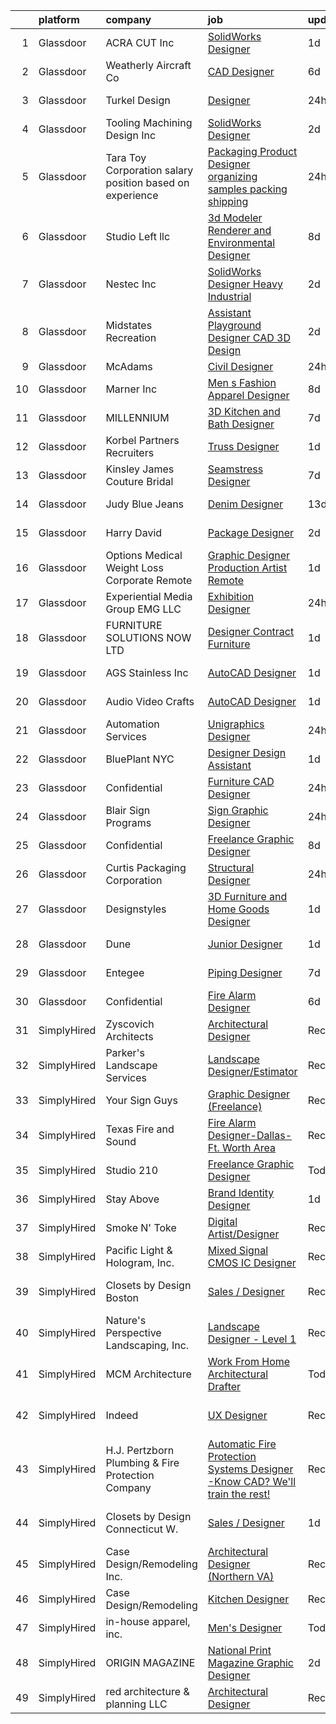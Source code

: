 

|    | platform    | company                                                   | job                                                                                                                                                                                                                                                                                                                                                                                                                                                                                                                                                                                                                                                                                                                                                                                                                                                                                                                                                                                                                           | update_time   | location                   |
|---:|:------------|:----------------------------------------------------------|:------------------------------------------------------------------------------------------------------------------------------------------------------------------------------------------------------------------------------------------------------------------------------------------------------------------------------------------------------------------------------------------------------------------------------------------------------------------------------------------------------------------------------------------------------------------------------------------------------------------------------------------------------------------------------------------------------------------------------------------------------------------------------------------------------------------------------------------------------------------------------------------------------------------------------------------------------------------------------------------------------------------------------|:--------------|:---------------------------|
|  1 | Glassdoor   | ACRA CUT Inc                                              | [SolidWorks Designer](https://www.glassdoor.com/partner/jobListing.htm?pos=117&ao=1110586&s=58&guid=00000181473e43dd834870a3d08717a5&src=GD_JOB_AD&t=SR&vt=w&ea=1&cs=1_4b04e5d7&cb=1654757672364&jobListingId=1007923834577&cpc=23D1D7905F5E0EF7&jrtk=3-0-1g53jsgvur17d801-1g53jsh0bj47k800-4248446a32e09d7c--6NYlbfkN0D_KRozbKJx95I3LRYgbj09bqBDFeyQG4s8tCOB31p2DHO_z6ePNnzreyWJjdNtKd-dXiMlWFKWNzcVhACasOGTI7luViinRQqmDgBMjUw9FJsG3UovF1hCOuDF0guKG0dHkq8WRGtqB4jLVh-QeHSUk2h1Ql_9pQWBEUzAOYN5gpdTOfZH3M6ncFwQyKNyM3KZXr72nNAtywIJIKeYhYpgGCxqxCtYR2uiWhJWFSqx6F2V0lpkbK7K_NRidUb3uwy7kzhmnyVJfEGrA-x7IEWrXviE4XWB6oKxPOo0UpP3aeWptCTD0dAF1ERfXJA1V26rrGVyiZv4P0iIPcbPxclTmXlXStwKRmGWcB9bPq0qJU-bjYhl3BaF-XXpESYMrUn1rxdGDPRc7uwughojTD1PyaUDIC8KAh7dvkbfMEgL62I8_5dUEBvj03bWISjqDwJO7OCI_rqPdCBHLVPer4EcWYOV6DZfpeEB96621eEIOHHB-97VS9nPRaVd1nRacO9Qx674jEE7HQ%3D%3D)                                                                                                                                                    | 1d            | Acton, MA                  |
|  2 | Glassdoor   | Weatherly Aircraft Co                                     | [CAD Designer](https://www.glassdoor.com/partner/jobListing.htm?pos=101&ao=1110586&s=58&guid=00000181473e43dd834870a3d08717a5&src=GD_JOB_AD&t=SR&vt=w&ea=1&cs=1_9acbfcd9&cb=1654757672361&jobListingId=1007913578861&cpc=0A448843CA862AA5&jrtk=3-0-1g53jsgvur17d801-1g53jsh0bj47k800-ff5515bd48ef1d9d--6NYlbfkN0DdNONLqhA8z6QrX6vw37qu8cGScUjPKwqVQr3YAsb4-1kF9zPio8EJf0Wo1LlSMVdz-fw_xqFXJRVFQrr1pznmoXWvFC9OrHnqB7uHIupHLeEwjr56A0QUW_0hNqArxuYCnAVk0qp5SWeqhPGY3GJ9WxyXgNSbNZ3jg-fnh8YXpAZd73y2fVa9SlLhT37twv6yseLkeJODFbKK_D1hl0Fwd9KfFPlOvYcD2oDSNbQIFSgppxDh0X0Aepi3jQSHP4772mumzomHZ6bPGc2Wabw7bYEgRMxYoMh3SW4fu0_dMW1HkA6IJDiUuNiNwSmVBxpkBSVd22sFCBEqtIIK_5XTvM2ZQDNrPM55QoXvDCKSXdGJPV96HQ-MyAVuBZc0uCHj-gFHmgGtOyEGVXJHCc539rdzG50Gfe_9SWlVS7WMMe6Y0tlZBp_gZGpaYUsZoz-UR-WBHeZFoW60NT_2TzhG2fXfflyn93aoiyMDA6CmvV8gBa7o4JfXtm1Cu5Eb6Og%3D)                                                                                                                                                                         | 6d            | Newton, KS                 |
|  3 | Glassdoor   | Turkel Design                                             | [Designer](https://www.glassdoor.com/partner/jobListing.htm?pos=111&ao=1110586&s=58&guid=00000181473e43dd834870a3d08717a5&src=GD_JOB_AD&t=SR&vt=w&ea=1&cs=1_ac6e87aa&cb=1654757672363&jobListingId=1007926341868&cpc=BA005B1D96992017&jrtk=3-0-1g53jsgvur17d801-1g53jsh0bj47k800-68148324f7bdbef3--6NYlbfkN0BBGG9LMNqL16EzDx9S3nKk4b6IwprgSJginr0DZD_oW-LxatidhHjSmVhFJ57BJYX4-IUewISouBAPm89hlvC7ovCARdCHChI6pdgdjptmWrF9m8xqIN1IGktWGMjD8kJh_BKZcxCeoc0ycF-InflZ9DZPO8b_TMQr7qNdqrEQgpxRUrAn-u76ATVf7dMQ-bQL8KaEtnU9gvOBenxMtnzySJzjHacQvh6shYWt9HRm3kmdpfsVRx_tfFAKLwKxN0EFGMRdkmnxsr-i0hzeBAt3GFfoCRU9Z9te9ZwO2zEnQkBDrvTCkgJH-ZQU4R4kC85rlyD7Rx9TlG-Db_wcbaoj5btihNrdoEQacR8Wnw1qi3uGpgerTgLwQeN_6EzcYtwpAyf36ntVulEWafjhyHcO-jyAVrxEwWB13wOJaQtBMaZawXQmN6bmwt2PvqkfXvrUQUxt_Yml_xElTH-ykHl5rDXXAKwG2pK7-13G9BreQPWGQGT5I2co2Gnw_5Ngx805Caa6vlaM3w%3D%3D)                                                                                                                                                               | 24h           | Somerville, MA             |
|  4 | Glassdoor   | Tooling   Machining   Design Inc                          | [SolidWorks Designer](https://www.glassdoor.com/partner/jobListing.htm?pos=102&ao=1110586&s=58&guid=00000181473e43dd834870a3d08717a5&src=GD_JOB_AD&t=SR&vt=w&ea=1&cs=1_b3bfd972&cb=1654757672361&jobListingId=1007921035760&cpc=93F5D9CC571BFE29&jrtk=3-0-1g53jsgvur17d801-1g53jsh0bj47k800-bb36ba86e479562f--6NYlbfkN0CvahHJL5dpwIe5nlYo2UZJB8CTXAEl9vJAxrd3EfdRQS1igj9bvH6yS0Tz4hwNxKdDf1o8W7ckWPfIag9yY3LyZlfZMRNtoXaQV-MYXUzveAyShU1oSPR8W3dkdXJX_ZbdqG-HTTJRlGqp2C_upXVICMaLbqspVK9IV8Yv-JGJwuOP5WmhDNFd4xUIjzY5TkyfIPf6FCxgQdK4285VbE24GZp3ZA9c4MLZ0_tii0P9gbesgORZGu_NB4pYKGe9VfUmMziWq09m0428XdRntOofdLhwvEmBuDTFJzfmNC1KsZGZmwIYBpH_bUtF_n4ha7ltedEx7sfS4UdP98ITN05pVKYzvjks-9QjN3ivsQz_Joq-IMmNHm-5wNHBW1p4kcSOWrjzBfJcVM_2UmHirKB2CmmaRvo7KIw4BXetxXAd10uBgOb0LCYELg7hDhiSuGUXej1EdJIETOxjBBsixc80tejsMtkiutKJSJhA_T5FnIWp5ZzDDEspOhE5SWZweh-l7QsRmX3HXw%3D%3D)                                                                                                                                                    | 2d            | Stockton, MN               |
|  5 | Glassdoor   | Tara Toy Corporation  salary position based on experience | [Packaging Product Designer organizing samples  packing   shipping ](https://www.glassdoor.com/partner/jobListing.htm?pos=123&ao=1110586&s=58&guid=00000181473e43dd834870a3d08717a5&src=GD_JOB_AD&t=SR&vt=w&ea=1&cs=1_7b9fdb09&cb=1654757672365&jobListingId=1007925892293&cpc=BE35796875A68D35&jrtk=3-0-1g53jsgvur17d801-1g53jsh0bj47k800-29007ca3efebbfad--6NYlbfkN0AkIub598ZnF2Da3IhdEz_SQbDzbNeh1yEdABgIrYesRPVRG0yMrEdFr07OuYL6sbEf8mLSN20qaw9TZQqBqgdZFgPbzLXpR-JXziG_-zwBnh6JKnMBgTVCChHSOX1xVV5NQJmSSEDx_7wDC0QlPGVCpccQBJjz91Xrzj-T80XnzHcmUqQx3mr1JjHWFksyG1T-jBbVZYvQof3q-5ScN3hP_GbUlpKqI_a96zSNL6Nj7A2tzK-G43R45ws5t9wog4iXVtEENq4LS-_N_XgyxLXj_rgHikQc5L4sb2YcFEYCWRgXoemWEfLslUZMC7P6ujMNOdzKlZ35HySGm18YxpgMdHHnplnBLM_TtmzMK2K2MCJBKbPvYwJ14MK2UVrqCoXBDNyNQn_AbkvtbIMNEvnls2EX-gerzfXO-gw1mgMygEUUS1bLiGYE7rXImsM-3xIyWXw7oXaB8QNg5hxLvqmpcK6dklWx5tSGmYuMmZrOnHp592gttc_7tQlaFVe8PrktdQvw_F8xVQ%3D%3D)                                                                                                     | 24h           | Hauppauge, NY              |
|  6 | Glassdoor   | Studio Left  llc                                          | [3d Modeler Renderer and Environmental Designer](https://www.glassdoor.com/partner/jobListing.htm?pos=126&ao=1110586&s=58&guid=00000181473e43dd834870a3d08717a5&src=GD_JOB_AD&t=SR&vt=w&ea=1&cs=1_4863bd16&cb=1654757672366&jobListingId=1007905213516&cpc=0A88B0016E52E137&jrtk=3-0-1g53jsgvur17d801-1g53jsh0bj47k800-607ca0c9906d0e75--6NYlbfkN0B6UOaXkXiN36vFtyTMKOaXx3-lYBCCsVbrqi8d8A3q21I01SzlP48AcJXlBvTD9ZHhFe-_kiC4hp19TdDJw0SNYYtmzKLQf1-mI_dIAFwL5Xk8ltTLuExRPC8wx9bGYDaaX0KMq2zN5vo7lSdZPxg9fnWOUHaDxPkUaJFNVLw6IuZM_hiVPdUlJxRV9NA8KMKIazWWgp-zh1KGkeThINJXlsP-E15YBf5hnrOFTzu2yuX64zD60lM-i6x1GG-vupAvFUyoP06MpPc3Kz0LavwCPoxciD-018QEUq7p6EMopmI1e-NlnMMZreNZqUpNV3dz49AGcYaoIefg6AlFXFGzP_-nQNsx8XtldfCY-ojOxbhd0G8pUC889u9T7k0q5gGv_rqCiFDtsNQmc_ElPbGRiIW1Xtyx3ovsrfdOJ8XPqW6-pE3y9K38YA-59e2fgKI5vleJp_Tg8rUd-g93jikNexhMrQDqb1FsTI4OujeKUAaEEZAMXme8LqnWiRkpPo-sPM7SGhpPPXb3IYbjVB0gBTU_dcJ2i7wUTWcMGOZcUmUzPZgASpxW)                                                                                     | 8d            | Pasadena, CA               |
|  7 | Glassdoor   | Nestec Inc                                                | [SolidWorks Designer   Heavy Industrial](https://www.glassdoor.com/partner/jobListing.htm?pos=104&ao=1110586&s=58&guid=00000181473e43dd834870a3d08717a5&src=GD_JOB_AD&t=SR&vt=w&ea=1&cs=1_68ddcd77&cb=1654757672362&jobListingId=1007921970542&cpc=ED2847A96EF59D81&jrtk=3-0-1g53jsgvur17d801-1g53jsh0bj47k800-804b0c5fbf2a0c3e--6NYlbfkN0CdcVd3SDA1nO7RkKTAACmPV4xEt72Vls8LI2dqcgyOeEeVurxOhNiKvFIPECYbE8OJLSGAZfjuFo8_fRqN114f9ht3jHHBHCgz80bXyqiuPd_6O0GawmrejvTjDonGTbN_7XSVoSw0yoe1Ygcr5gNwZZwqTs4V-hOzugRthn3xeilj_mucTfJ8SJwmAT-5hwWz3b0ZoikpnXx6HbAFTWD9na_SMDDUJlX1l7pFNRgEeSCKJ71czdZI7TIy0vvVI4bjTNS8Eyu0h3_wfQAJ_z1iG3lyUZ9u8d0Eo6SXHekXpzioN81037_Saepyk9u684ZNrGM64t3r1Nea9O6a4WMkzL1xpDab132IEzBKwdykBBjx7g4znlg0YBqxKlxneHXFNFI7r-MhlaSbVhWh751EeZFNXCDlks9G1UzQmtbwRhNgVek09BwdEt76E0G8cRXRXnqAtxTDqUwdJ6helJX424KZ9rigpE8E3DS2avb5cnbEvDAHrWHAPCglZR38eIxinfyJNCyM-g%3D%3D)                                                                                                                                 | 2d            | Pen Argyl, PA              |
|  8 | Glassdoor   | Midstates Recreation                                      | [Assistant Playground Designer   CAD   3D Design](https://www.glassdoor.com/partner/jobListing.htm?pos=103&ao=1110586&s=58&guid=00000181473e43dd834870a3d08717a5&src=GD_JOB_AD&t=SR&vt=w&ea=1&cs=1_6085fd9b&cb=1654757672361&jobListingId=1007920743945&cpc=B71E0B593BA02405&jrtk=3-0-1g53jsgvur17d801-1g53jsh0bj47k800-0d423f352f102f92--6NYlbfkN0Af7IH--f52cTUDwFMUanxXcd3NiV5wYJyzlyk1G5yRERPjkIYljGfhU7jo1G3fwEPUK7Mnz_zDJAuySo4XfeQ9-Xz6yiZ00KBTEVAyFhbC8CpUzKzPTnkDgxbZdx56k-BlwQjgGOLMojspZSbpKUnIxWnvQCwMRQw7fX0ZLIbcGx8twLpiVLhPA5EmtqzB6PywVgxP3je-m6f1a0Udm01yXeq1Ourr2aUut_eGWuEBnV3o5lzvUVoFjr2kmo8sOFqw-htN1p2avV5mK5lt9sc6Gilp6-bd3cJ86V2_oG2Z-_eqvMaqf8A968mdquN3YvSo-kWp_LbI3AXcqKJU06mW-grXt7ggYUlpLL2CpCWVAhdT9IXuonnZn1cOcrkUUbeD-iJPbiDItT0RPOFFN74cTH1IeV0S5ieiyDDFg9kL6iaBd9EvtgYDv0-isRO0BWjejFqyHjPC4KmQWUE8MCsuX0mRE24IsVU82ootQoKBy-OAe3a2VvVRDnGvWZwry_vT1eI1N5wEsg%3D%3D)                                                                                                                        | 2d            | Pataskala, OH              |
|  9 | Glassdoor   | McAdams                                                   | [Civil Designer](https://www.glassdoor.com/partner/jobListing.htm?pos=112&ao=1110586&s=58&guid=00000181473e43dd834870a3d08717a5&src=GD_JOB_AD&t=SR&vt=w&ea=1&cs=1_3f76a6cd&cb=1654757672363&jobListingId=1007926068419&cpc=1DA97EEC6DEC5F4A&jrtk=3-0-1g53jsgvur17d801-1g53jsh0bj47k800-e5d38ef75316dba2--6NYlbfkN0AtR68e5gWpPxoovZgA7Udo-dcymoK0NpHFMpIgh7LYz5j9FxCvy7Q5AKbOXa8GgR0WwH4M33c8CRCz5-4cjC4aODux6BvH6PnIH4YFDlRS4Nebint2Gf-YO5lJO1DEuCSeI55LTMRh36D7rQb2cN7ZP61D7PWnDYomXMrbV_POMjBQJoykgFWw4tKh3-wzM4p9GimiIJFF9ULBK7XwvdvwbK1FT2x5hzr3ifgK-kXtFlthB7lZgJs35MTsnsezqnrAcEvq6JvrsiJuTrCSX5vTdtNbeCpwtzST0I5vtrW3c01lCYu437CX9wO4BIATNNex3fDlNyYcymtuSzNFTFbpgD59o1UmsikHqF_l0z04RXAK3e23PahogUE83TpW5DelY2YNyxWPQM6E8At9By6L_OiPNB_KISzKgKcBz1ZFZTAU0lGCCXTPziFPnOqgEkMhI5TZlFokRMBA7jE8Gg7c1DPxgwOj-2fN3ExIV4wQl-vod4AvCs93XYrY74LuGOkXgNNQxxij9A%3D%3D)                                                                                                                                                         | 24h           | Raleigh, NC                |
| 10 | Glassdoor   | Marner Inc                                                | [Men s Fashion Apparel Designer](https://www.glassdoor.com/partner/jobListing.htm?pos=122&ao=1110586&s=58&guid=00000181473e43dd834870a3d08717a5&src=GD_JOB_AD&t=SR&vt=w&ea=1&cs=1_dec4f3ef&cb=1654757672365&jobListingId=1007907447875&cpc=D1AB73242940E063&jrtk=3-0-1g53jsgvur17d801-1g53jsh0bj47k800-9a2492208416aa2e--6NYlbfkN0DeyJ4CP5CzwT7broxeUwKBt3co1QwKwWitRQqJu2WRZwIvvUV1CfHwZMq8x-T9E_fQZpl1X9iMsG83oTPGdcUKy4W18gDSUHNOFUWCVEFrWhBTV66TDCpAnXxzQBkXEiqckc23nYAGpIDXepmO55T-RzRyNZdN-on8yYAJkttbuvk7n-O9BH-w-vyEpK8LqsJ-urwBC4W1KvJRCux_DM4JSFzHpWLCOugOc9AG0QcRGdJYK-0U9QxAZ9K84b4aP8QuhF8HYGTnilDNqpgJAuwVVOO6WdY4uKmJhxwv4rnq-dQwUkXCY1Yo7qd1yxlS-Ahw2xkhdRQsCTAw3NbFdmPdJoRSUM4h8vVFWNZMA-KQXgGivAEHcPR5a9C1K0notfZwydJCqlxBgAUMsZQTsTZ_V72WelTX6eC4YopCRrZuUgn3W1EVRHz7SqENyJbc5glPRv3nKnfh8vt_ENMWYy584iqKuhaO2Fpu_X0pkgl8SGAqRx-wfdrRyTkeF7DN8aPHtI36CiptaLkcZ_tcRARH)                                                                                                                                     | 8d            | Commerce, CA               |
| 11 | Glassdoor   | MILLENNIUM                                                | [3D Kitchen and Bath Designer](https://www.glassdoor.com/partner/jobListing.htm?pos=105&ao=1110586&s=58&guid=00000181473e43dd834870a3d08717a5&src=GD_JOB_AD&t=SR&vt=w&ea=1&cs=1_81beb402&cb=1654757672362&jobListingId=1007909996946&cpc=4192B1743C533FA8&jrtk=3-0-1g53jsgvur17d801-1g53jsh0bj47k800-f18a7d4677e66c54--6NYlbfkN0C4BOyBYIokkdHpcggqgmPMdRaXe7sM3mF3XZ-iOwTzGOeEJLV7DzM3ph56E9eP9n69UEcJtgT4qFsULaiojgnQ-aruS-9nd_acbvuSU7d_oaM5ksG0dOLLtYtLaAvCMy6AcDYLKTLMBCYpIUA1ZG6U4k57TL_4tF9Y1CR2FtTki0W68ugtXbqLgZ19q0maDU6pYaKLTAyXaEB77WoYIsNLQ-LkFhdtFNGhqtgz7lif4xaPOARikocACDcb4KQV3Hi86Xv7BQv4Ic74dQ1VUWiVSu3kXH7DudLAitbSoMzI-h9jlmG9guCH_4P1mw7cPaQ06PsRJh01xXOjG33HeKleaupHYxpuwo6GZou8qi5_8uwqyeOnwhsJFA0x_Uoi-E7fKaoSp_vEabFaDn9yfrUvZ9ZVx5CVmW2hWLw-of_caBrRCi7bNHiCBvCwQ5t1NyL_Z7uRTxohW6wBiiTtcSSxXoP9zW8wcKjNulpgQHAuHNQNnTwvlbL1zC8Y9MLAx3gUtDahzXlAdoN-uYAzuzvVvIQtmCNkVsA%3D)                                                                                                                         | 7d            | Farmington Hills, MI       |
| 12 | Glassdoor   | Korbel Partners Recruiters                                | [Truss Designer](https://www.glassdoor.com/partner/jobListing.htm?pos=129&ao=1110586&s=58&guid=00000181473e43dd834870a3d08717a5&src=GD_JOB_AD&t=SR&vt=w&ea=1&cs=1_fb8c843f&cb=1654757672366&jobListingId=1007923837620&cpc=B63DE67CBF13A213&jrtk=3-0-1g53jsgvur17d801-1g53jsh0bj47k800-ae4d7fc9f36c15f2--6NYlbfkN0BDvBzIQH_ThboyhLEzEeUD1gBgmKTqr8lkGL081VYWWMMzyM-PtxWSCOh00pjBTr5B6CmWWQrnyRzNzAn0n2-C8cYMChZgX7lo6zuUHENP_EmjHHXcbi4Wt2EZBJhcODqlwrJs-RSu5YtPK87d4q8v5gR1_DNkQF9KYnEOUkVSDumy9q-ISH187zEyayEsqEEjWZNugkrR-NgXe61hiD-dC1l2Yzmo27TOgT_Rz74CjBBL-9Uv6hhsux4I2qBH_LAOlBqGylCnEQr_UJPWWy1DCqD-uOiM6knVGlq8ugyKwOLK72td7k_uSeD6kGCVKctbVW2Cdmq5Vnfs5pW_hAxec6V50TTR-aIVdE4qY9pkqyCjJ1_ZWhuA4m4dNhKuPproCWNX6ZtX575VtqrZglXfOtJsof6lHbjbmgZtvIPgHivRJdbBmvQrqckVrF54STrcZEgRYUdr_8JJnM05Jj_ks3fbz4vmb-I2-2egTlotZ_zplKxjWa_nbXpubE5d8fvSMnD0QPfNuw%3D%3D)                                                                                                                                                         | 1d            | Remote                     |
| 13 | Glassdoor   | Kinsley James Couture Bridal                              | [Seamstress Designer](https://www.glassdoor.com/partner/jobListing.htm?pos=109&ao=1110586&s=58&guid=00000181473e43dd834870a3d08717a5&src=GD_JOB_AD&t=SR&vt=w&ea=1&cs=1_2a1769b1&cb=1654757672362&jobListingId=1007910245160&cpc=7EF4045EBFF25D00&jrtk=3-0-1g53jsgvur17d801-1g53jsh0bj47k800-9f7814c1849150f7--6NYlbfkN0DLWr0FuvwmpNY589ecXM0wpB-l41nBtAe9mv-PvJGiqWzaIvMJUnwIgLD-Jji8e0oJGzVThFDdNUJTL7TTJHv_45h28emVL5ObgnuUYKF32rlzRpNlTbW8-jisI5EZnzGjOfQoZtjAw4ZpL2IWlsobTrULs2YxCNRsuV7xMxAiHEZVYRfm7ERlyu59rvlvp9LTqRhifOckfzuDi3NSj5x6Sr222OwTQeO9V8tn0Skf9zbQfWoDmlGmdeRPJHBEygNaxoI-9Sa-dtYbZ19GsSGbIX9IMxk3OUAbd69F1ySXyR1iqrc0XKQOAjljZNiDRvME2QdYbxx8wwVAXJdXrnrfd5YDdrjPasbm0dvxH0V5HNTDDZ8ju11iMZiaH_31bUwfWWmxvirqU0nba7JDUZGLOZyAZDr2F0RRb1TX0kuikS-CtPnaW87mCp8Ypx3HijKZBCxEj98aXbd1IZfhd2fVYbRnkcQs1MgREweH3b_2_5nbB0ZgYWnBD6WeOeyuogg%3D)                                                                                                                                                                  | 7d            | Los Angeles, CA            |
| 14 | Glassdoor   | Judy Blue Jeans                                           | [Denim Designer](https://www.glassdoor.com/partner/jobListing.htm?pos=116&ao=1110586&s=58&guid=00000181473e43dd834870a3d08717a5&src=GD_JOB_AD&t=SR&vt=w&ea=1&cs=1_9ce4446c&cb=1654757672364&jobListingId=1007895103269&cpc=15C919740AEB52D4&jrtk=3-0-1g53jsgvur17d801-1g53jsh0bj47k800-f42c383fd60b05ee--6NYlbfkN0D6OFzErIGxTTHmiNy-5GsoB6lnCdVYHSjyG17Oe-EpQDcCfx67lnoWIN9KfObcMBGOROQW_qoARaA6R2-sHQg0d2aGvchxJcyhkMggt7vlMR1nHCdV9J2EhxoYnuqs6gCFNefBSA_lx0NgrQyWpVwkZ6KAijfvnQA3a9qHi-KmcRjK9T3KLP-PfCFWQzPjHE9CbQns0slh-V0Oy-nYYK1opLuCAtbA6qloJFAHsI2j74PcYwhM1JXHAGAxUAQSwTgZnIwZfeESw9iwcykEl-ypozAd8F22iJL8o64IDrz5q9aFEGWJq7EqfsJaVVl2Z9zvjfjMNbNopcYOfDyebfCzA3qv6hvpVe1bjVaKqIOuDhRDbCAtj3ZG8QSTxKJQzn8azKqzQZtD4AiKBF5OEzSYLAeOQ4-eEJRs77i5hBNShqChCGvzzlIboBi63nKEZn59EGf_NSvIZXN7aN3YgzVp5XBV-uZKfA2oc3ZHD3F7lfGvO2V2U93IC82dlu9sgtc%3D)                                                                                                                                                                       | 13d           | Los Angeles, CA            |
| 15 | Glassdoor   | Harry   David                                             | [Package Designer](https://www.glassdoor.com/partner/jobListing.htm?pos=119&ao=1110586&s=58&guid=00000181473e43dd834870a3d08717a5&src=GD_JOB_AD&t=SR&vt=w&cs=1_3c4fbf9d&cb=1654757672364&jobListingId=1007922093164&cpc=5D10E799EF7E9049&jrtk=3-0-1g53jsgvur17d801-1g53jsh0bj47k800-c73860af2e371f8b--6NYlbfkN0C2Kxy2UJ_Pvnd4od3WrkCWO_kqcj97eYDc0kbVAzRhDi2ywKUcguo9BRHByusGnjg3kmLUXU_i7lefnfjaUm1QM4NfD7ZpoySdt9IPt61IoPdiAbES3LvG6ddx4Vv7n8CNZC7_gFVBusF8hGP4W2yK5Ra6JK5SlpPuMlKNM4lTDfG56jjMC7z3XdsByVcKrbc3u9ED5zfxB2J93Ss5QbYYZcSby-g7k6e8-iOBOAVw2YBL9mWZYpHDY1i46HmSzqote-GQEIG2pzXhpwpTGcItTJP-m7wzqz7q1gASViGS5YLmJA7uuhFaeNM01nNOnKBKqzlbp3WlyOjGgt6POWSOcibtvn73kjLjjfnYG4vJcAu-FdhrXWkZh6WbTyxyXlXcantgnEGpdHrX9NAJ94X-821xEEqwsPfktmfT0JbLfWCgBzvrue4kEbawIIkvBFdWm9TmSql8UKyssCJkNx11V0Ij1cj2CMaUaU95aC-1jqJF4Ekhdz0GnDwxiXHTlEzt4EGIPxGN3OwE6alhVetoBp4WbNB9jtnxsK3PtZ3-46Vt9O78ur4jcFr_DKc0DgI%3D)                                                                                                          | 2d            | Medford, OR                |
| 16 | Glassdoor   | Options Medical Weight Loss   Corporate  Remote           | [Graphic Designer Production Artist   Remote](https://www.glassdoor.com/partner/jobListing.htm?pos=120&ao=1110586&s=58&guid=00000181473e43dd834870a3d08717a5&src=GD_JOB_AD&t=SR&vt=w&cs=1_ae3a9bd2&cb=1654757672364&jobListingId=1007924226699&cpc=4AF433014564FFC7&jrtk=3-0-1g53jsgvur17d801-1g53jsh0bj47k800-2bf8d94c5823c0bf--6NYlbfkN0AmAiFrx6EDHmlxYwsl_Sd7CYI91iAkAKqr5ypBzonM2K9-h3HOtVLToDNI3o_6pzCXzk4SrtVfH8J3kFo5wEMzD0DvpkXXecRMRlEjc7mH5J1zl8BnTgvlx2HxHTYNpVDskgwnFMZtj7k9Sc_s5P8ya22oMSSDmAVyrsZbNQaW9oTPC9sKCFNLDXQlymv8J1yXU6WCdK8IWkrJtdaT3pg6Gnwh43Y_TKQ0TddEb9GqYpfNGKNk0im8pirZogDliVC6J-fcVhX20p1m3ZoAd7LjPU0sETQB8q4lN8gpz4NK8WmUMv3OoKB3tKJjfFr4sM5i023-eIdzJxZS-09XupJPYYX1dE6cb8itiRThXCl0G5aAADLcmNCsaMUKssLMrjt5AIo81ilRGxwuM45c_9SFsYDOxGzUN8VLBiac4Kze9o0itsX54-avPHBURD6GVG00-1Spr04H5QTDw3ZpLeanrGALhUO2t5Hcw27NUCGdfMLsfQE7ePSruckY_M0TsD0a0A9LntC7zI27CwNw8jTSIOrD7TPYPTxcza2RfD87RsuYl-3CRLdbfe1bCoOezgbeaeI8vfyJPoseJGDyIoKfBYe1T0DsZ7RS1DXMvcudNWwBYkqU-_otcsXbLqhjzv66xc8uopCxzg%3D%3D) | 1d            | Saint Petersburg, FL       |
| 17 | Glassdoor   | Experiential Media Group  EMG  LLC                        | [Exhibition Designer](https://www.glassdoor.com/partner/jobListing.htm?pos=114&ao=1110586&s=58&guid=00000181473e43dd834870a3d08717a5&src=GD_JOB_AD&t=SR&vt=w&ea=1&cs=1_4950ebd0&cb=1654757672363&jobListingId=1007925989422&cpc=AA797275D70DCCF0&jrtk=3-0-1g53jsgvur17d801-1g53jsh0bj47k800-a6d8193b30f55bff--6NYlbfkN0DWtRa9NJfjQIs4MWRRqD4F41esfMsK79cV24t80VXfzWoIWo7wDhVmyZUnlRQS_-iGMlVLOPf2zmP-Kd9d0C9acLE_yyMGRN2rLe2LExMIcAG917M7rpynZGD-r-EMD6N2smUNAgWb6TDtpTxWjhoz_AJSxAtej0D2KcjQr32Ka-491Xun2sU_CXB2PqRhHj1zRrSI1W5sti1jKpmMZfhbTK597DDuSEfjF361TsVcEfrVeDBT56KGjfT_oW8Z3sjH30y9H47Y5TzUclEnEQzBeUc3qOMG0OS9QBDHenDnhkLzj0_bGVvfZWtaZ_9wFX70JST9ivIUoL2eR0mzo5DcyZM5jpC9k6z0iZpemKDRD_lCXZt1LDpAugkjoviVFvTBCmsiszFkcYLGNqBWRqNmsbnjlk3WvsIGDsKqzgt5l9DLKZD0fUQmHArlWo7V7cun03nqCYXImqlaCWCsWNhAgiQDyG8kJzteV0rR9UpnuNEY-FKhK6yvPPgKTeCRIBkpjZf6VEDz4Q%3D%3D)                                                                                                                                                    | 24h           | Peachtree Corners, GA      |
| 18 | Glassdoor   | FURNITURE SOLUTIONS NOW  LTD                              | [Designer   Contract Furniture](https://www.glassdoor.com/partner/jobListing.htm?pos=130&ao=1110586&s=58&guid=00000181473e43dd834870a3d08717a5&src=GD_JOB_AD&t=SR&vt=w&ea=1&cs=1_a84e9fc2&cb=1654757672366&jobListingId=1007923489210&cpc=7F406056C5176881&jrtk=3-0-1g53jsgvur17d801-1g53jsh0bj47k800-43de9c62a464e9b2--6NYlbfkN0CdcVd3SDA1nO7RkKTAACmPV4xEt72Vls8LI2dqcgyOeEeVurxOhNiKAV90vdltyjAMEMdRRzu4hHBG0or--8IZmzmZl3N7eZbBWoeImdlc_I3ceGz4k_F2sQP9XeLsiZtK4ywpavcyDo3PP0hCKAFCWpSkNB7jYFlJRsnJVji2fmbhMovIdT8TbsDqbVkcFBbgozI6JNoNUEM7WfVwmnMMC8t6zt2l2sscrJUGZg29tkU5rRnjTAyODybzitQYNbJ_0V5bSJkxB7HZS2bD5BkOPpKy7CAs1cTdG-yCRLrmBwVHIncSxgGnficMmAXYav4u_Sp3x-SIdcTNaPOivZS38IC_PwjH0mCbGM5aWLFTKwh2z0w0aqZIQiY8daA-i2jsNqIXSiuuZvXCr1_ARleRzwdnEP1xRdWofXvBnEIgkrV0qfzRinHAOWmJc1ZkXdt3h-bXRDZIjJjoLuVLO4eOHRgx8Z2MOm2ZikbngQQr6ezbVbYENV-OgB6u04fTUQjDJs-TOotSOg%3D%3D)                                                                                                                                          | 1d            | Dallas, TX                 |
| 19 | Glassdoor   | AGS Stainless  Inc                                        | [AutoCAD Designer](https://www.glassdoor.com/partner/jobListing.htm?pos=106&ao=1110586&s=58&guid=00000181473e43dd834870a3d08717a5&src=GD_JOB_AD&t=SR&vt=w&ea=1&cs=1_d841efa4&cb=1654757672362&jobListingId=1007924064987&cpc=48773C01E6E37955&jrtk=3-0-1g53jsgvur17d801-1g53jsh0bj47k800-c9b23e25a360ad9d--6NYlbfkN0Af7IH--f52cTUDwFMUanxXcd3NiV5wYJyzlyk1G5yRERPjkIYljGfh2ZaxtNzH2N6pB9rzHxuZ2K6R5dN2Qv-MgGWbRChi1jNE3iGIGMWc5TS521JR81AJ0HAePgoQCwK2s-H5A_0tBa7CBzmqr2VOrNcbjds5BkSeL8fRmwDOZSJTxB4q_c0R1d3tMrVwjjIFiho7wX2QHunCsNGXXz1PU3at1Tsb8qUVHRz-S-of4zSNTUT3UHyDXI_8rn1DLe6GmQSLNlZ7mKcd3GxXGkztw3FQFF8oHR7rTJtGWhQQietff1oSyasEwqsnhH-NC2zo_wnmzLPIMBJbgJB-88TOqXo_xCaZV5axiY0vOGIWSk0T-4Fz6U8egmeVtSOMZfMDZPgOIfAMG6zXZrd9LYQull2QRF4fY_HvRZq24Qagb4LbzwJme2ifiLkYWYy2Sh8esetU1ug1Zzly6yMogucm77mi3XorY6fUyUohKMJ9cbAvNV9ta0828VAOcgN0RmugHrb02RWLVw%3D%3D)                                                                                                                                                       | 1d            | Bainbridge Island, WA      |
| 20 | Glassdoor   | Audio Video Crafts                                        | [AutoCAD Designer](https://www.glassdoor.com/partner/jobListing.htm?pos=110&ao=1110586&s=58&guid=00000181473e43dd834870a3d08717a5&src=GD_JOB_AD&t=SR&vt=w&ea=1&cs=1_b2b8bd86&cb=1654757672363&jobListingId=1007923686594&cpc=4AE8B46D8845344B&jrtk=3-0-1g53jsgvur17d801-1g53jsh0bj47k800-289b75191479671f--6NYlbfkN0DeyJ4CP5CzwT7broxeUwKBt3co1QwKwWitRQqJu2WRZwIvvUV1CfHw_ZXRL7TaXB3qo1zpEyjtUeWzompZQwQMWaJfbj8HJk5uhrU7PV84R6dZC_-L_HP-8cdX-7ip6Xrct2XhsSxFRTXHEyufHmk4IS5UfUj-_Sh9IZxPIVg_TFTfuje8-Vp9LCHt21OkWJ0sYGwT2eIR0NMdHRfumva124aZ4MQEwbN1YD7BbVirRRFTzXBrRhFeEJDyfcegwcPte99XyGU63FEhG6vflUOMZeAmBvCgI7BTnEukniHayqlP2QiVQtO1JvYQH-RVFmaGeyGAczDvEAr83vQyYuIj7or0VCWhja9lj0kooawCnp4KvFyy9YNwkLAz6yeR4PspUR9DinlqoI-Iv9hzrIUMOuVbQW2Rl4rxbHig0kJ68rroXYU44fzkGkwfe7RyCnb4our3UWsHz9ZF1d3MCYCmom5Jq1PkjksvDBIm-QU7HHCh60880p8138V3U58f1UVrdhqSk-bxlg%3D%3D)                                                                                                                                                       | 1d            | Long Island City, NY       |
| 21 | Glassdoor   | Automation Services                                       | [Unigraphics Designer](https://www.glassdoor.com/partner/jobListing.htm?pos=127&ao=1110586&s=58&guid=00000181473e43dd834870a3d08717a5&src=GD_JOB_AD&t=SR&vt=w&ea=1&cs=1_a13663dd&cb=1654757672366&jobListingId=1007925843280&cpc=5F8B9684766EE3AF&jrtk=3-0-1g53jsgvur17d801-1g53jsh0bj47k800-6181dc334887324a--6NYlbfkN0Cd5ZvLdai7cR0fypH5_WiGezUQesq24dbKuF0ly35yawz-zFSILgXqbWynpNtrZf4b5UZgIL9qdi91efdV4VurGTVfdt_MiURgHTGoUkD-Cy73nUhDoXF413_Zg0yO2DKTxMWKEEfNpUOzS0H40LTnGjG877fN_RYeaoqv9vboT46qUTWRK3O81nJqdXMb-YyFksjZOByImy2caj14IxdpcMMlGM6xxVDTTVYzcIMneHKbafg-_deDjc-Ca1oQxPPjs-SnZSEcgmzP8zE7dycqnNBgosULxgpDBEmwWUnJUcoMVPZg_7LW2jx0fcSyyXMqB8gvzo2bAP9oKPA8C_gHZLxou1Xe48mBrDj3kPSAwQPq3DB6moJOq-71izvoJs3JBI4JWGHz8fRwdBpuHrdPgMJo20ynB9tDD6qnGDX4f1fNrSr9ezpCCn5N2Y3RWS4ALnsdQIBFIk5Jb7JoJgqHVfEr3qhBtvacBYpqehQTwBcF5PhZOqDS1tksGNuP4K8ZKjjYgUDJZA%3D%3D)                                                                                                                                                   | 24h           | Auburn Hills, MI           |
| 22 | Glassdoor   | BluePlant NYC                                             | [Designer Design Assistant](https://www.glassdoor.com/partner/jobListing.htm?pos=125&ao=1110586&s=58&guid=00000181473e43dd834870a3d08717a5&src=GD_JOB_AD&t=SR&vt=w&ea=1&cs=1_a714108f&cb=1654757672365&jobListingId=1007923850312&cpc=281FE6ECBEE2538F&jrtk=3-0-1g53jsgvur17d801-1g53jsh0bj47k800-91f543ef99e26873--6NYlbfkN0DAwgduWqBP7ymGN-lTADpinz2i-23XbRAyg5ywqS-MDZ0s1IhyBz8qnll4ngTdym1rpnRunjCwEuCAAx4ln_r-2dkySqdaQOzykfWs4hJiwiCnB-e-2NGmwfDfei0WEKOv1LtdGyWems5e-mPMp_GPeEpjf5Q0xa_5KQcErNCeQWyvxSj2sacdrRXxb3IMQYoy2NNOcTX0Sdh3GIdaoCjdI7RKlEsGEodPEGUVxdIgZZeh1fBVwQgs8YDgiEoVn2nnQhJoT8p2FIesoJp9DtxVKF1ePAQBkDVDvJzHlEo8SlYKxvZwB_ieNCW4_nYGKnK09TVYwVeZt3kk37NBVBnQrqZP6ZtCSa5FSuuef9Lnzk29oDZnttzCV9CGnmQuP1PsLKnqUf2hNLd5A7tq0mIuSadLqDVcXU5AKADX-j_SaetgmPsy7Vb1umam3yROIJNOMazPZb6DYQyem21QbePl2eVW3QtwyY4YyfAEuNK1ODKXiqzlh-z4_61F7mD7RQeA_OrArl-d2A%3D%3D)                                                                                                                                              | 1d            | Brooklyn, NY               |
| 23 | Glassdoor   | Confidential                                              | [Furniture CAD Designer](https://www.glassdoor.com/partner/jobListing.htm?pos=115&ao=1110586&s=58&guid=00000181473e43dd834870a3d08717a5&src=GD_JOB_AD&t=SR&vt=w&ea=1&cs=1_c7c6ef8e&cb=1654757672363&jobListingId=1007926323887&cpc=A615028083C8ED4B&jrtk=3-0-1g53jsgvur17d801-1g53jsh0bj47k800-6a04abbf72c1de44--6NYlbfkN0Aas0TU1MHs7ye9llRxKzXCQOVAqlGxkRje9gw6Ldj6nMRZaxjnB8bECqQl-tvA32FOJd6CkLFmVe5W6GoPMjKgEWNCnntlWmvwx5udnaaBn85Lx3X-aZ55AydcVNroubcSqRK1-8YLhz9ReXQ2o1Gm6Wkm8rngZo_aaX4WVP4hx9gEMS5eCeUqCDfiGjltJeuETObpdjJjFhUBQE64Bv2cdHDmxlZQ629MpkfSzFOpuc0Q0OIIYjGwEnfRZpoaavKwWzJ-4k3rAK5FpB5ZgbWMtG1hE9QOzno3QfqI7AecTbvYS12T6V6NE5B_VLHUQo4RY7j9mk__JdJfnukpZ1Uin0Q_jiQZdCOX05G5LN1Y62ZHf186MYnIM-oydRQNBFymwJ7gFD--tfhBb86TixsQOFww6ULqNaWrs1UFnwdiNQpv7Lw_R72KggCmv2MKKQoe2e2cr0NbKw8_Ajybiyy8QgD65vKH047Xcp9M-nsGMezl2n9jq6Km4Jp_WDYNtxXWJwsfjmUXkA%3D%3D)                                                                                                                                                 | 24h           | High Point, NC             |
| 24 | Glassdoor   | Blair Sign Programs                                       | [Sign   Graphic Designer](https://www.glassdoor.com/partner/jobListing.htm?pos=124&ao=1110586&s=58&guid=00000181473e43dd834870a3d08717a5&src=GD_JOB_AD&t=SR&vt=w&ea=1&cs=1_f5fbbb94&cb=1654757672365&jobListingId=1007926337675&cpc=BD04BF404FBE42C1&jrtk=3-0-1g53jsgvur17d801-1g53jsh0bj47k800-e2a636959a3aaaa8--6NYlbfkN0Cd5ZvLdai7cR0fypH5_WiGezUQesq24dbKuF0ly35yawz-zFSILgXqSN0C3iuaGO8DgD_lwBoPIVWxh26ORK62VKLxREzxxEUH_ohJINlQF7OWeLWymGTuTiqcheVaM5nVDVU0kSY9Y57ZZd-SppEpypFM4UErU3WUCisRgn9bQs_H9uogNkIpbowb6PuHUh5iuj0Y-zhBIn4VlT7Gs7Cvd4I_OTb5k2yF6pohPex6GWCLI4Oh5KhrOr-dHgiyf2Fdo3iKvelFA9w12ugUNTM-W5xd5rxcZ35bcKjEjB8Tz3DoycISfBEo47JAVEoWt90W3I2MehPOWuUKiy0knbqHKfta0hUf_6HsZQEseB0gjwv3ywhrKkRmc6USARXFQoCzg2K5izSEviMJKgtVt_CiVmSV5wX9wN637A4wbRW4RcgeQAsfuHCzJFXoZ-9j9BeJf7b2Pq_GLUa0wlFa9W-C6CPZNl7iXnUJ_sgltaDfqKVGp4TrKt_4_AT0xcB2LANij5vC-uUzlg%3D%3D)                                                                                                                                                | 24h           | Santee, CA                 |
| 25 | Glassdoor   | Confidential                                              | [Freelance Graphic Designer](https://www.glassdoor.com/partner/jobListing.htm?pos=118&ao=1110586&s=58&guid=00000181473e43dd834870a3d08717a5&src=GD_JOB_AD&t=SR&vt=w&ea=1&cs=1_3132c2c7&cb=1654757672364&jobListingId=1007907463958&cpc=8795CF9063CD573D&jrtk=3-0-1g53jsgvur17d801-1g53jsh0bj47k800-aa998eb2b6ff81f1--6NYlbfkN0AXmc0ozA-ng38EaH65ErDf9X50qwqtw0EVv_aWSftMb4XYgkFokbHaBTL4PC5j-dByB5D07M8KP08yY-yhkVOnSMav7WhqH6rF2ddrUKfninvf5CXgjVsSNwUCdOhuHss6vcsobFZm4LAk56zy_uh_8ht9OuX6D7z3LeuEWOhmKnV_d9Z7aP8L6Xij2sw1D5Kc_YEmBSMmTnTlnNbXH067tQ8rpEPPLDHPCsF7T-hNAnkvvxcwSeOcIhASF9o3VObUEi8_DF3uO8fyAQpTUEvVocriMWa7UwXKTzBrFBYvcesy80JMKQC_e9CJq3WqYgqRnH4ejClH1M71_jICth1KyfrvfnntAPSyC44D3t32F9datrxlghRoIm6_NimxngQOzijTT_SYRnenRrvGaCWIs7VpUF9vcXx3HDSvQv2IG734sKTT6jBMf3sfP8X2A7HManq0nYd4x9FATABe03PQtp3VCZoZnYotgoq5nuQ4LK-fda5WMSOL621wZYe3Bso%3D)                                                                                                                                                           | 8d            | Remote                     |
| 26 | Glassdoor   | Curtis Packaging Corporation                              | [Structural Designer](https://www.glassdoor.com/partner/jobListing.htm?pos=121&ao=1110586&s=58&guid=00000181473e43dd834870a3d08717a5&src=GD_JOB_AD&t=SR&vt=w&ea=1&cs=1_03cc3705&cb=1654757672365&jobListingId=1007926088834&cpc=95727D28359A3DAF&jrtk=3-0-1g53jsgvur17d801-1g53jsh0bj47k800-95b8ea430c82145b--6NYlbfkN0AqTuCWxmMFShtbdIZr3gVd611TExLDbOwYbBhIbLZexOaYiyayD0U7aKz3dBxremjy9ZGfFZRfFrrS41WhwzVBIak-yrFuxSGbqb2lz9QXsCn5EEzIAQu_xStkYYt2WNHw49ov6V4pOOEjDEsQjDE5k8k3IUheb3zgWqCii4J83JsL_tdgh2Ta07O4vjLMoSy7Jh2h6zKqNFSCQ5e_P6jX-4ARp2tuOOHxox2JaPxT9h9bWIlQy2eom49scWDmKmyY4ai0_oTkIpEA1I80mWFNPVq9KNL2zS9JDAP_kmWGYXfbMAYeHNxuviSPoGf1Dq90b7DgutebkYPzvpdVPvfirWr236A0ac7dZkBbt6d2OIQimfDNsR5gC6Jp8OIGQRQ0J8fO9gSXa3avxPTSkW-Ccj0z4jFniOvykxO2_OVXVUlBoMRAvO_897HaB2ewx8OG2BdsrJ8usvhTYohcsHGgSJYhQxtzhLd201UdVAPBOun7srP2TkfL3k8rt7Jv-UM%3D)                                                                                                                                                                  | 24h           | Sandy Hook, CT             |
| 27 | Glassdoor   | Designstyles                                              | [3D Furniture and Home Goods Designer](https://www.glassdoor.com/partner/jobListing.htm?pos=113&ao=1110586&s=58&guid=00000181473e43dd834870a3d08717a5&src=GD_JOB_AD&t=SR&vt=w&ea=1&cs=1_d0f31797&cb=1654757672363&jobListingId=1007924143254&cpc=5075878B7C32FFAE&jrtk=3-0-1g53jsgvur17d801-1g53jsh0bj47k800-2a50d9a9687eb63d--6NYlbfkN0A8BJGJVWqXadLbxfLbOsP36oTHNGTRkezjIGarzfCs3lfuGsYF22RN1oqzHRv-H0j5Gz2oQe7ofpLoqDIQU2HIj8d46z_7HnZMycnWY01VB_c6W1BGn4SckIa_ZV7fAexKKI2snXbL0yCBY2Y5oqjVrS1_lKM3H8_w881FBwQhIFLmkOErNKxe-OaG85QK6PNkJMYQ8_dr2_0kHrrLFgOPGPfipJWej_DjHA_YElRX7LxXJn9xHorLXvs7l4_c-wmnr3mIVBh2eptXoChZv3kwrimrRCQeuTB_LxWpNbM_UvItcsO2AJHW993VHQMEih9QlGxdNhJEHH6sg65g75vTl4oexoa2TwHJvz74q7WpTCvahRZVKHQeBcC99rP81PggTwpQfx4uQ5YdTmP1235fctupcAsfuuGyv2vUXIWAjGf9mNNy-EoBoFRjFgWTe7viNRVtdSodoONRS2BWdvZIVosF9ZTRyUQRWWMZPkZkqBJZE7wc3pWX8NjR4Y02AW8s7fkGists5w%3D%3D)                                                                                                                                   | 1d            | Secaucus, NJ               |
| 28 | Glassdoor   | Dune                                                      | [Junior Designer](https://www.glassdoor.com/partner/jobListing.htm?pos=128&ao=1110586&s=58&guid=00000181473e43dd834870a3d08717a5&src=GD_JOB_AD&t=SR&vt=w&ea=1&cs=1_94af0962&cb=1654757672366&jobListingId=1007923577458&cpc=88825F42635DFB7C&jrtk=3-0-1g53jsgvur17d801-1g53jsh0bj47k800-e6cfcc2c7e5bcd0e--6NYlbfkN0Bi-g4OEguhQEx4pjzkmulzkFDPdVMQm6g82nLRMcVRUB-XOp5Bz9fQGI3gsxHnXeF64UIdMyHjMynh-q7Gp9uSMyFOuIIi4RyPOuklAsbPD1t0rTkaiCV5sd0IHxx9F-iSQrgKmqTj_bf0cAfUdmgmg5WVvpjjvhcLx2pKY-ge-rr8Tkrdjk_xZsTiZavKrT9U_3hidOJS2fULJBKKR2BhpK4DGttrFVmUZ926ML5-V2GfiEVlGL28wa4-e5X1QdMFM4evaQCON242g_xiI5MkXfu9CSGTCsCjon3nkJ-anK7B_w3XE8ha57QrfjkQdUcFYjPHsim6xWPypWMNXTf36eyUScyRkc7ChgIv4j3Ge2PDbQh2pMueBltqxIFs4JX6OmUQiX9vLFQZFKxggqiaC1RA1zmqXT-wH4ouOwrkmYT9prauNmUL6R7jFVWyFa5y0K0yltK2OZ5sjIo7xqrEkxYXkEgebdHZZqrrsJ4CMsRVD7ENWgH8jmOWBG82SFNh_bp_3EdZ_A%3D%3D)                                                                                                                                                        | 1d            | New York, NY               |
| 29 | Glassdoor   | Entegee                                                   | [Piping Designer](https://www.glassdoor.com/partner/jobListing.htm?pos=107&ao=1110586&s=58&guid=00000181473e43dd834870a3d08717a5&src=GD_JOB_AD&t=SR&vt=w&ea=1&cs=1_c1d98023&cb=1654757672362&jobListingId=1007910398048&cpc=FBD2829E5030877A&jrtk=3-0-1g53jsgvur17d801-1g53jsh0bj47k800-2ba4b6ec7d778330--6NYlbfkN0D6OzZjpD_hbicRkMZwNNvvxSeL23iIfvaC4EytleQ8zEzjuD0QU8kkcytUEH0knx9iy9D6Oip8BRPEIrT7AONThJZ4dN-wHfq6MdSoG9K_2BXzuxGM5_LizCa66n67JVnK82uP_fECFP44jz0lkhuKdRfd6bYL3vS3uJ1QmmGPgL6HCkwYElFdccjdoRAR6g90UhoCJlMDLfQwZtIofgzAsd7QMSlpatE5ZfF7QjiUAPCea-AtiQUzAnrDDA79Twdixb9R4WU4-E99RVp8PZ1xfcVLklYjXft3tZwrUa_qH6bGddpyEV_yta3SxRuVhB8drNg2mkiCyN9dKtvEU-PKxazc7Rnz0-5MmuTeCd1YHsAisQmFc66lYeSRf8aKipzytrmgwCrBciQjfkSwEPN3WmkzG08blYp4noNQXPcn-FcCvJepejhcRJJe-iQ5PfDXqNRBkjdQEKjyLSy8Sk6TXBSrhsS7eeBjqWrKfjF-6ZlPm-VOaTKQFNjMxw9r8tpO8CoYVOLbHw%3D%3D)                                                                                                                                                        | 7d            | Indianapolis, IN           |
| 30 | Glassdoor   | Confidential                                              | [Fire Alarm Designer](https://www.glassdoor.com/partner/jobListing.htm?pos=108&ao=1110586&s=58&guid=00000181473e43dd834870a3d08717a5&src=GD_JOB_AD&t=SR&vt=w&ea=1&cs=1_62c19409&cb=1654757672362&jobListingId=1007913793515&cpc=E807CC5D9EECC89F&jrtk=3-0-1g53jsgvur17d801-1g53jsh0bj47k800-91f3344ac4b629f0--6NYlbfkN0BZ4L6MsM-O24O3KX8a1y_LQKDXzTsGVWtcu47u_3XWVsUpyglXWDsPAmvJJOBdKt1FqAMcAK3qCscJ6Zlv9V-voFsz-X3_BpFFt1N2pfP8-6-zxqxx8IcOPN-nluo1mbY6V8unHH4POqNA718YK5Sd_xr-ThBnq3wj9LnJdjEeWR8D2SXYmli9f3tr0Ll-RlNjXpTKuHxiYdKznaHZMhIVKXq5P52a8rRmO8RGA8EcIRW13I150hdZS4dT4oDvdDBBvnO1NGu72RWOYW5QJkHENffh96wJm3hFie8e9EHi4IyMs3VppS4Fb5cyEkadZO-VBIN7KzZ4FwSCfRYKnrp1iIxIdlwCuijS7Ynh5N3hOW7xK1fm-dhjbshTJYebizaOO-nB_xQbj5lx8ARG4c16bitVz8Zuvp3GNuq7F08LVZSOl7JyDOk2L8T360YZaI0rw5EoAGbkYSHv744pqgjKIFU2Ux4hB9_8vs9j20nePCNJ0Cw8eEKlqWv82JJdWzTju6odVheKiA%3D%3D)                                                                                                                                                    | 6d            | Remote                     |
| 31 | SimplyHired | Zyscovich Architects                                      | [Architectural Designer](https://www.simplyhired.com/job/dKyXr4cYCYC_q7fd2bn2aV79PdskA8BtrusQU31WDGU_WLqmj_jV6Q?q=3d+designer)                                                                                                                                                                                                                                                                                                                                                                                                                                                                                                                                                                                                                                                                                                                                                                                                                                                                                                | Recently      | Tampa, FL                  |
| 32 | SimplyHired | Parker's Landscape Services                               | [Landscape Designer/Estimator](https://www.simplyhired.com/job/NdwmA9ztXr2DnTt6FND1-8mqO7_u6nVhQst1kK5xLwUI_2p15g3h4w?q=3d+designer)                                                                                                                                                                                                                                                                                                                                                                                                                                                                                                                                                                                                                                                                                                                                                                                                                                                                                          | Recently      | Apex, NC                   |
| 33 | SimplyHired | Your Sign Guys                                            | [Graphic Designer (Freelance)](https://www.simplyhired.com/job/Y5CeNaTQgtjJKzefiDpQa3noOTyEMixjfpb0sAONzQZ8B5ZFTpbLTg?q=3d+designer)                                                                                                                                                                                                                                                                                                                                                                                                                                                                                                                                                                                                                                                                                                                                                                                                                                                                                          | Recently      | Remote                     |
| 34 | SimplyHired | Texas Fire and Sound                                      | [Fire Alarm Designer-Dallas-Ft. Worth Area](https://www.simplyhired.com/job/3o56GbilrAl5c9HihTMx9Ct5gzQk5Fc3faJL4Dc4C4jNOlSDOwRawg?q=3d+designer)                                                                                                                                                                                                                                                                                                                                                                                                                                                                                                                                                                                                                                                                                                                                                                                                                                                                             | Recently      | Dallas, TX                 |
| 35 | SimplyHired | Studio 210                                                | [Freelance Graphic Designer](https://www.simplyhired.com/job/478ygbj67v4lx5MWASSuJHnUf7jDjNDFXaj6hePCN-YngKPmZpWMmQ?q=3d+designer)                                                                                                                                                                                                                                                                                                                                                                                                                                                                                                                                                                                                                                                                                                                                                                                                                                                                                            | Today         | Remote                     |
| 36 | SimplyHired | Stay Above                                                | [Brand Identity Designer](https://www.simplyhired.com/job/AMeQlj4rxshbckjFrZISaQeTso6EIwIjkPUAIS-JzwY0W5C7uHkFDw?q=3d+designer)                                                                                                                                                                                                                                                                                                                                                                                                                                                                                                                                                                                                                                                                                                                                                                                                                                                                                               | 1d            | Remote                     |
| 37 | SimplyHired | Smoke N' Toke                                             | [Digital Artist/Designer](https://www.simplyhired.com/job/Tu4pSeguLPVhaIZTneVgUQydFdy2yC9TOE3ilWDHvg9gwyjUL6vNmA?q=3d+designer)                                                                                                                                                                                                                                                                                                                                                                                                                                                                                                                                                                                                                                                                                                                                                                                                                                                                                               | Recently      | Remote                     |
| 38 | SimplyHired | Pacific Light & Hologram, Inc.                            | [Mixed Signal CMOS IC Designer](https://www.simplyhired.com/job/Sc4ydI-Y5NpOFOEUqhWztzjvzWmwyfMMewgYJXukJHdQGI01Wzwkiw?q=3d+designer)                                                                                                                                                                                                                                                                                                                                                                                                                                                                                                                                                                                                                                                                                                                                                                                                                                                                                         | Recently      | Los Angeles, CA            |
| 39 | SimplyHired | Closets by Design Boston                                  | [Sales / Designer](https://www.simplyhired.com/job/JusxntV6eVVosyp6tqyyPn1Lpr1EROqdsPoQOHaM3xhv7XYCznNPdA?q=3d+designer)                                                                                                                                                                                                                                                                                                                                                                                                                                                                                                                                                                                                                                                                                                                                                                                                                                                                                                      | Recently      | Hanover, MA +1 location    |
| 40 | SimplyHired | Nature's Perspective Landscaping, Inc.                    | [Landscape Designer - Level 1](https://www.simplyhired.com/job/QaUjetYMbQh3TObckA-pHmUKPrmLVBbH5eyxMahlNmSFGrtp00FY1A?q=3d+designer)                                                                                                                                                                                                                                                                                                                                                                                                                                                                                                                                                                                                                                                                                                                                                                                                                                                                                          | Recently      | Evanston, IL               |
| 41 | SimplyHired | MCM Architecture                                          | [Work From Home Architectural Drafter](https://www.simplyhired.com/job/CjfibSpHCb1t-Q0gILxIDuaLJf4UkXu8B5bmTokDS2xUNUyzR7Bfwg?q=3d+designer)                                                                                                                                                                                                                                                                                                                                                                                                                                                                                                                                                                                                                                                                                                                                                                                                                                                                                  | Today         | Remote                     |
| 42 | SimplyHired | Indeed                                                    | [UX Designer](https://www.simplyhired.com/job/7GiZIE7D3Vdy_WwQaWJKRxT3iPyT6Rqzli4Zo5eTP3IEz4tsOt1bKA?q=3d+designer)                                                                                                                                                                                                                                                                                                                                                                                                                                                                                                                                                                                                                                                                                                                                                                                                                                                                                                           | Recently      | United States +1 location  |
| 43 | SimplyHired | H.J. Pertzborn Plumbing & Fire Protection Company         | [Automatic Fire Protection Systems Designer -Know CAD? We'll train the rest!](https://www.simplyhired.com/job/5oSWqap9dkPOCdhfb5anpue3s9O5rPMzlVqV46-8ZmPZ73Xsnvt0uA?q=3d+designer)                                                                                                                                                                                                                                                                                                                                                                                                                                                                                                                                                                                                                                                                                                                                                                                                                                           | Recently      | Madison, WI                |
| 44 | SimplyHired | Closets by Design Connecticut W.                          | [Sales / Designer](https://www.simplyhired.com/job/R28Th-twfLMcf75hkiIuIj4syPSbsWM_96YrMMJ0lLWEFX1lXb2big?q=3d+designer)                                                                                                                                                                                                                                                                                                                                                                                                                                                                                                                                                                                                                                                                                                                                                                                                                                                                                                      | 1d            | Cortland, NY +12 locations |
| 45 | SimplyHired | Case Design/Remodeling Inc.                               | [Architectural Designer (Northern VA)](https://www.simplyhired.com/job/ccXmIVzj7Py_sIQKmnZNWormUVfhiJNp1k1oXyOsWVu-7P5ojogw-Q?q=3d+designer)                                                                                                                                                                                                                                                                                                                                                                                                                                                                                                                                                                                                                                                                                                                                                                                                                                                                                  | Recently      | Alexandria, VA             |
| 46 | SimplyHired | Case Design/Remodeling                                    | [Kitchen Designer](https://www.simplyhired.com/job/_XK_RljHJq-73kQN8sJYVIO734sbgqg_1Jpod3SeN2Hex7Vf6aGN7A?q=3d+designer)                                                                                                                                                                                                                                                                                                                                                                                                                                                                                                                                                                                                                                                                                                                                                                                                                                                                                                      | Recently      | Remote                     |
| 47 | SimplyHired | in-house apparel, inc.                                    | [Men's Designer](https://www.simplyhired.com/job/eOT14m68bopO9yjgA13MjGxA-yENjOcIUQG9l37ZLBL_DsJasO2kgw?q=3d+designer)                                                                                                                                                                                                                                                                                                                                                                                                                                                                                                                                                                                                                                                                                                                                                                                                                                                                                                        | Today         | Remote                     |
| 48 | SimplyHired | ORIGIN MAGAZINE                                           | [National Print Magazine Graphic Designer](https://www.simplyhired.com/job/TPDCtCrHBaxYNvUBp13jpCz6HlONXAkKsR9NNd1NHh9Ih2j4WusK1A?q=3d+designer)                                                                                                                                                                                                                                                                                                                                                                                                                                                                                                                                                                                                                                                                                                                                                                                                                                                                              | 2d            | Remote                     |
| 49 | SimplyHired | red architecture & planning LLC                           | [Architectural Designer](https://www.simplyhired.com/job/45I23h2Cosp9fEtKtQVafYRl2eQrecPsTEzdPXu1HilTpOse7wTT3Q?q=3d+designer)                                                                                                                                                                                                                                                                                                                                                                                                                                                                                                                                                                                                                                                                                                                                                                                                                                                                                                | Recently      | Columbus, OH               |